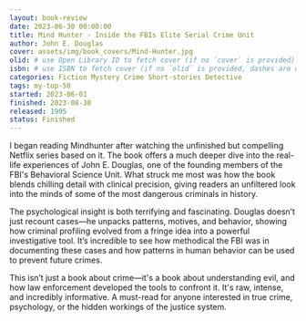 ```yaml
---
layout: book-review
date: 2023-06-30 00:00:00
title: Mind Hunter - Inside the FBIs Elite Serial Crime Unit
author: John E. Douglas
cover: assets/img/book_covers/Mind-Hunter.jpg
olid: # use Open Library ID to fetch cover (if no `cover` is provided)
isbn: # use ISBN to fetch cover (if no `olid` is provided, dashes are optional)
categories: Fiction Mystery Crime Short-stories Detective
tags: my-top-50
started: 2023-06-01
finished: 2023-08-30
released: 1995
status: Finished
---
```


I began reading Mindhunter after watching the unfinished but compelling Netflix series based on it. The book offers a much deeper dive into the real-life experiences of John E. Douglas, one of the founding members of the FBI's Behavioral Science Unit. What struck me most was how the book blends chilling detail with clinical precision, giving readers an unfiltered look into the minds of some of the most dangerous criminals in history.

The psychological insight is both terrifying and fascinating. Douglas doesn’t just recount cases—he unpacks patterns, motives, and behavior, showing how criminal profiling evolved from a fringe idea into a powerful investigative tool. It’s incredible to see how methodical the FBI was in documenting these cases and how patterns in human behavior can be used to prevent future crimes.

This isn’t just a book about crime—it's a book about understanding evil, and how law enforcement developed the tools to confront it. It's raw, intense, and incredibly informative. A must-read for anyone interested in true crime, psychology, or the hidden workings of the justice system.
